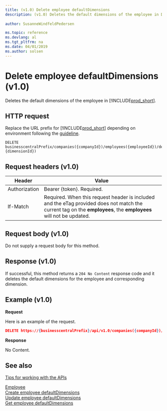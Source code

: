 ```yaml
---
title: (v1.0) Delete employee defaultDimensions
description: (v1.0) Deletes the default dimensions of the employee in Dynamics 365 Business Central.
 
author: SusanneWindfeldPedersen

ms.topic: reference
ms.devlang: al
ms.tgt_pltfrm: na
ms.date: 04/01/2019
ms.author: solsen
---
```


# Delete employee defaultDimensions (v1.0)
Deletes the default dimensions of the employee in [!INCLUDE[prod_short](../../../includes/prod_short.md)].

## HTTP request
Replace the URL prefix for [!INCLUDE[prod_short](../../../includes/prod_short.md)] depending on environment following the [guideline](../../v1.0/endpoints-apis-for-dynamics.md).
```
DELETE businesscentralPrefix/companies({companyId})/employees({employeeId})/defaultDimensions({employeeId},{dimensionId})
```

## Request headers (v1.0)

|Header         |Value                     |
|---------------|--------------------------|
|Authorization  |Bearer {token}. Required. |
|If-Match       |Required. When this request header is included and the eTag provided does not match the current tag on the **employees**, the **employees** will not be updated. |

## Request body (v1.0)
Do not supply a request body for this method.

## Response (v1.0)
If successful, this method returns a ```204 No Content``` response code and it deletes the default dimensions for the employee and corresponding dimension.

## Example (v1.0)

**Request**

Here is an example of the request.

```json
DELETE https://{businesscentralPrefix}/api/v1.0/companies({companyId})/employees({employeeId})/defaultDimensions({employeeId},{dimensionId})
```

**Response** 

No Content.

## See also
[Tips for working with the APIs](../../../developer/devenv-connect-apps-tips.md)  

[Employee](../resources/dynamics_employee.md)  
[Create employee defaultDimensions](dynamics_employee_create_defaultdimensions.md)  
[Update employee defaultDimensions](dynamics_employee_update_defaultdimensions.md)  
[Get employee defaultDimensions](dynamics_employee_get_defaultdimensions.md)  
